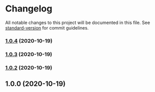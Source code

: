 # Changelog

All notable changes to this project will be documented in this file. See [standard-version](https://github.com/conventional-changelog/standard-version) for commit guidelines.

### [1.0.4](https://github.com/souless94/recipe-app-api/compare/v1.0.2...v1.0.4) (2020-10-19)

### [1.0.3](https://github.com/souless94/recipe-app-api/compare/v1.0.2...v1.0.3) (2020-10-19)

### [1.0.2](https://github.com/souless94/recipe-app-api/compare/v1.0.1...v1.0.2) (2020-10-19)

## 1.0.0 (2020-10-19)
